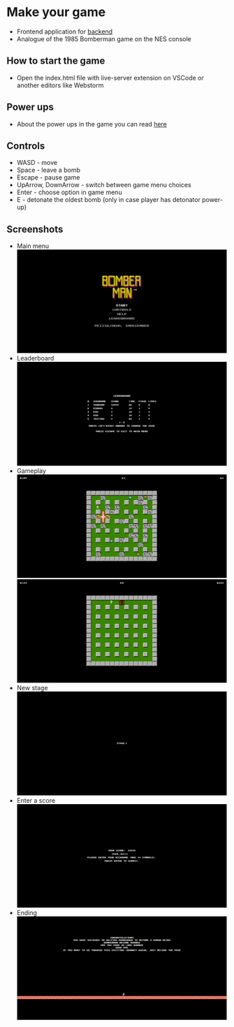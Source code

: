 # Make your game
* Frontend application for [backend](https://github.com/innovember/make-your-game)
* Analogue of the 1985 Bomberman game on the NES console

## How to start the game
* Open the index.html file with live-server extension on VSCode or another editors like Webstorm

## Power ups
* About the power ups in the game you can read [here](https://strategywiki.org/wiki/Bomberman/How_to_play)

## Controls
* WASD - move
* Space - leave a bomb
* Escape - pause game
* UpArrow, DownArrow - switch between game menu choices
* Enter - choose option in game menu
* E - detonate the oldest bomb (only in case player has detonator power-up)

## Screenshots
* Main menu
![Main Menu](assets/img/screenshots/main-menu.jpg)
* Leaderboard
![Leaderboard](assets/img/screenshots/leaderboard.jpg)
* Gameplay
![Gameplay 1](assets/img/screenshots/gameplay-1.jpg)
![Gameplay 2](assets/img/screenshots/gameplay-2.jpg)
* New stage
![New stage](assets/img/screenshots/new-stage.jpg)
* Enter a score
![Enter score](assets/img/screenshots/enter-score.jpg)
* Ending
![Ending](assets/img/screenshots/ending.jpg)
